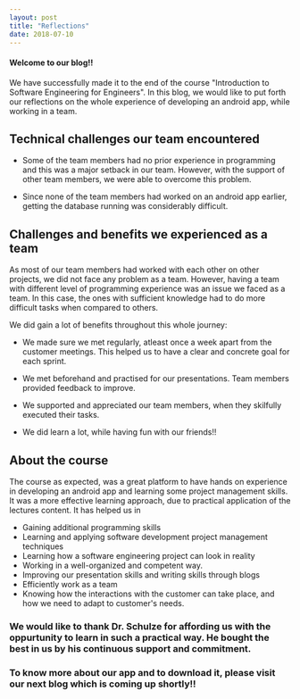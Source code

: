 ```yaml
---
layout: post
title: "Reflections"
date: 2018-07-10
---
```


#### Welcome to our blog!! 

We have successfully made it to the end of the course "Introduction to Software Engineering for Engineers". In this blog, we would like to put forth our reflections on the whole experience of developing an android app, while working in a team. 

## Technical challenges our team encountered

* Some of the team members had no prior experience in programming and this was a major setback in our team. However, with the support of other team members, we were able to overcome this problem. 

* Since none of the team members had worked on an android app earlier, getting the database running was considerably difficult.  

## Challenges and benefits we experienced as a team

As most of our team members had worked with each other on other projects, we did not face any problem as a team. However, having a team with different level of programming experience was an issue we faced as a team. In this case, the ones with sufficient knowledge had to do more difficult tasks when compared to others.   

We did gain a lot of benefits throughout this whole journey:

* We made sure we met regularly, atleast once a week apart from the customer meetings. This helped us to have a clear and concrete goal for each sprint. 

* We met beforehand and practised for our presentations. Team members provided feedback to improve. 

* We supported and appreciated our team members, when they skilfully executed their tasks. 

* We did learn a lot, while having fun with our friends!! 


## About the course
The course as expected, was a great platform to have hands on experience in developing an android app and learning some project management skills. It was a more effective learning approach, due to practical application of the lectures content. 
It has helped us in 

* Gaining additional programming skills
* Learning and applying software development project management techniques
* Learning how a software engineering project can look in reality
* Working in a well-organized and competent way.
* Improving our presentation skills and writing skills through blogs 
* Efficiently work as a team
* Knowing how the interactions with the customer can take place, and how we need to adapt to customer's needs.  

### We would like to thank Dr. Schulze for affording us with the oppurtunity to learn in such a practical way. He bought the best in us by his continuous support and commitment. 


### To know more about our app and to download it, please visit our next blog which is coming up shortly!! 


